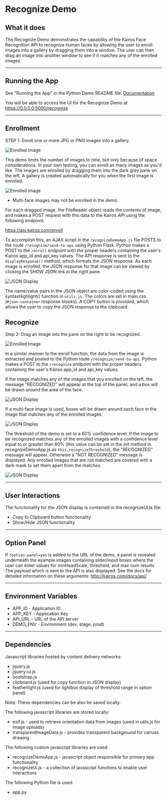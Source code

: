 # Recognize Demo
## What it does
The Recognize Demo demonstrates the capability of the Kairos Face Recognition API to recognize human faces by allowing the user to enroll images into a gallery by dragging them into a window.  The user can then drag an image into another window to see if it matches any of the enrolled images.

---

## Running the App

See "Running the App" in the Python Demo README file: [Documentation](/python-demo/README.md)

You will be able to access the UI for the Recognize Demo at https://0.0.0.0:5000/recognize

---

## Enrollment

STEP 1: Enroll one or more JPG or PNG images into a gallery.  

![Enrolled Image](/python-demo/static/docs/recognize/recognize_step1.png?raw=true)

This demo limits the number of images to nine, but only because of space considerations.  In your own testing, you can enroll as many images as you'd like.  The images are enrolled by dragging them into the dark grey pane on the left.  A gallery is created automatically for you when the first image is enrolled.

![Enrolled Image](/python-demo/static/docs/recognize/enrolled_image.png?raw=true)

* Multi-face images may not be enrolled in the demo.

For each dragged image, the FileReader object reads the contents of image, and makes a POST request with this data to the Kairos API using the following endpoint:

https://api.kairos.com/enroll 

To accomplish this, an AJAX script in the `recognizeDemoApp.js` file POSTS to the route `/recognize/send-to-api` using Python Flask.  Python makes a POST to the `/enroll` endpoint with the proper headers containing the user's Kairos app_id and api_key values.  The API response is sent to the `displayResponse()` method, which formats the JSON response.  As each image is enrolled, the JSON response for that image can be viewed by clicking the SHOW JSON link in the right pane.  

![JSON Display](/python-demo/static/docs/recognize/json_display.png?raw=true)

The name/value pairs in the JSON object are color-coded using the syntaxHighlight() function in `utils.js`.  The colors are set in main.css (`#json-container` response blocks).  A COPY button is provided, which allows the user to copy the JSON response to the clipboard.

## Recognize

Step 2: Drag an image into the pane on the right to be recognized.

![Enrolled Image](/python-demo/static/docs/recognize/recognize_step2.png?raw=true)

In a similar manner to the enroll function, the data from the image is extracted and posted to the Python route `/recognize/send-to-api`.  Python makes a POST to the `/recognize` endpoint with the proper headers containing the user's Kairos app_id and api_key values.

If the image matches any of the images that you enrolled on the left, the message "RECOGNIZED" will appear at the top of the panel, and a box will be drawn around the area of the face.

![JSON Display](/python-demo/static/docs/recognize/recognized_image.png?raw=true)

If a multi-face image is used, boxes will be drawn around each face in the image that matches any of the enrolled images.

![JSON Display](/python-demo/static/docs/recognize/recognized_multiface.png?raw=true)

The threshold of the demo is set to a 60% confidence level.  If the image to be recognized matches any of the enrolled images with a confidence level equal to or greater than 60% (this value can be set in the init method in recognizeDemoApp.js as `this.recognizeThreshold`), the "RECOGNIZED" message will appear.  Otherwise a "NOT RECOGNIZED" message is displayed.  Any enrolled images that are not matched are covered with a dark mask to set them apart from the matches.

![JSON Display](/python-demo/static/docs/recognize/masking.png?raw=true)

---
## User Interactions

The functionality for the JSON display is contained in the recognizeUi.js file:

* Copy to Clipboard button functionality
* Show/Hide JSON functionality

---

## Option Panel

If `?option-panel=yes` is added to the URL of the demo, a panel is revealed underneath the example images containing slider/input boxes where the user can enter values for minHeadScale, threshold, and max num results.  The payload which is sent to the API is also displayed.  See the docs for detailed information on these arguments: http://kairos.com/docs/api/

---

## Environment Variables

* APP_ID - Application ID
* APP_KEY - Application Key
* API_URL - URL of the API server 
* DEMO_ENV - Environment (dev, stage, prod)

---

## Dependencies
Javascript libraries hosted by content delivery networks:
* jquery.js
* jquery-ui.js
* bootstrap.js
* clipboard.js (used for copy function in JSON display)
* featherlight.js (used for lightbox display of threshold range in option panel)

Note: These dependencies can be also be saved locally.

The following javascript libraries are stored locally:

* exif.js - used to retrieve orientation data from images (used in utils.js for image uploads)
* transparentImageData.js - provides transparent background for canvas drawing

The following custom javascript libraries are used:
* recognizeDemoApp.js - javascript object responsible for primary app functionality
* recognizeUi.js - a collection of javascript functions to enable user interactions

The following Python file is used:
* app.py






